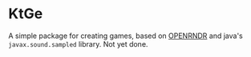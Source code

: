 # KtGe

A simple package for creating games, based on [OPENRNDR](https://openrndr.org/) and java's `javax.sound.sampled` library. Not yet done.